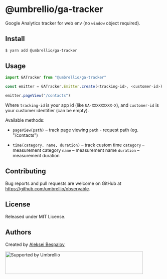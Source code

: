# @umbrellio/ga-tracker

Google Analytics tracker for web env (no `window` object required).

## Install

```sh
$ yarn add @umbrellio/ga-tracker
```

## Usage

```js
import GATracker from "@umbrellio/ga-tracker"

const emitter = GATracker.Emitter.create(<tracking-id>, <customer-id>)

emitter.pageView("/contacts")
```

Where `tracking-id` is your app id (like `UA-XXXXXXXXX-X`), and `customer-id` is your customer identifier (can be empty).

Available methods:

- `pageView(path)` – track page viewing
  `path` - request path (eg. "/contacts")

- `time(category, name, duration)` – track custom time
  `category` – measurement category
  `name` – measurement name
  `duration` – measurement duration

## Contributing

Bug reports and pull requests are welcome on GitHub at https://github.com/umbrellio/observable.

## License

Released under MIT License.

## Authors

Created by [Aleksei Bespalov](https://github.com/nulldef),

<a href="https://github.com/umbrellio/">
<img style="float: left;" src="https://umbrellio.github.io/Umbrellio/supported_by_umbrellio.svg" alt="Supported by Umbrellio" width="439" height="72">
</a>
